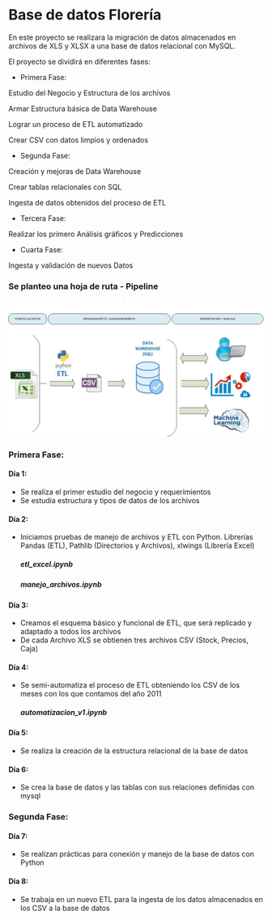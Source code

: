 # Base de datos Florería

En este proyecto se realizara la migración de datos almacenados en archivos de XLS y XLSX a una base de datos relacional con MySQL.

El proyecto se dividirá en diferentes fases:

-	Primera Fase:

Estudio del Negocio y Estructura de los archivos

Armar Estructura básica de Data Warehouse

Lograr un proceso de ETL automatizado

Crear CSV con datos limpios y ordenados

-	Segunda Fase:

Creación y mejoras de Data Warehouse

Crear tablas relacionales con SQL

Ingesta de datos obtenidos del proceso de ETL

-	Tercera Fase:

Realizar los primero Análisis gráficos y Predicciones 

-	Cuarta Fase:

Ingesta y validación de nuevos Datos



### Se planteo una hoja de ruta - Pipeline

![Pipeline](https://github.com/vilarmauricio/Floreria/blob/main/pipeline.jpg)

### Primera Fase:
#### Día 1:

- Se realiza el primer estudio del negocio y requerimientos
- Se estudia estructura y tipos de datos de los archivos

#### Día 2:

- Iniciamos pruebas de manejo de archivos y ETL con Python. Librerías Pandas (ETL), Pathlib (Directorios y Archivos), xlwings (Librería Excel)

   ##### etl_excel.ipynb
   ##### manejo_archivos.ipynb

#### Día 3:

- Creamos el esquema básico y funcional de ETL, que será replicado y adaptado a todos los archivos
- De cada Archivo XLS se obtienen tres archivos CSV (Stock, Precios, Caja)

#### Día 4:

- Se semi-automatiza el proceso de ETL obteniendo los CSV de los meses con los que contamos del año 2011

    ##### automatizacion_v1.ipynb
    
#### Día 5:

- Se realiza la creación de la estructura relacional de la base de datos

#### Día 6:

- Se crea la base de datos y las tablas con sus relaciones definidas con mysql

### Segunda Fase:
#### Día 7: 

- Se realizan prácticas para conexión y manejo de la base de datos con Python

#### Día 8:

- Se trabaja en un nuevo ETL para la ingesta de los datos almacenados en los CSV a la base de datos
